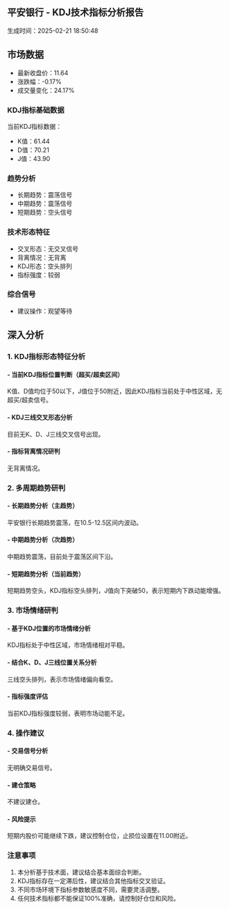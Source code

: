 ## 平安银行 - KDJ技术指标分析报告
生成时间：2025-02-21 18:50:48

## 市场数据
- 最新收盘价：11.64
- 涨跌幅：-0.17%
- 成交量变化：24.17%

### KDJ指标基础数据
当前KDJ指标数据：
- K值：61.44
- D值：70.21
- J值：43.90

### 趋势分析
- 长期趋势：震荡信号
- 中期趋势：震荡信号
- 短期趋势：空头信号

### 技术形态特征
- 交叉形态：无交叉信号
- 背离情况：无背离
- KDJ形态：空头排列
- 指标强度：较弱

### 综合信号
- 建议操作：观望等待

## 深入分析
### 1. KDJ指标形态特征分析
#### - 当前KDJ指标位置判断（超买/超卖区间）
K值、D值均位于50以下，J值位于50附近，因此KDJ指标当前处于中性区域，无超买/超卖信号。

#### - KDJ三线交叉形态分析
目前无K、D、J三线交叉信号出现。

#### - 指标背离情况研判
无背离情况。

### 2. 多周期趋势研判
#### - 长期趋势分析（主趋势）
平安银行长期趋势震荡，在10.5-12.5区间内波动。

#### - 中期趋势分析（次趋势）
中期趋势震荡，目前处于震荡区间下沿。

#### - 短期趋势分析（当前趋势）
短期趋势空头，KDJ指标空头排列，J值向下突破50，表示短期内下跌动能增强。

### 3. 市场情绪研判
#### - 基于KDJ位置的市场情绪分析
KDJ指标处于中性区域，市场情绪相对平稳。

#### - 结合K、D、J三线位置关系分析
三线空头排列，表示市场情绪偏向看空。

#### - 指标强度评估
当前KDJ指标强度较弱，表明市场动能不足。

### 4. 操作建议
#### - 交易信号分析
无明确交易信号。

#### - 建仓策略
不建议建仓。

#### - 风险提示
短期内股价可能继续下跌，建议控制仓位，止损位设置在11.00附近。

### 注意事项
1. 本分析基于技术面，建议结合基本面综合判断。
2. KDJ指标存在一定滞后性，建议结合其他指标交叉验证。
3. 不同市场环境下指标参数敏感度不同，需要灵活调整。
4. 任何技术指标都不能保证100%准确，请控制好仓位和风险。